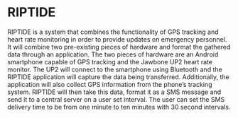 # RIPTIDE
RIPTIDE is a system that combines the functionality of GPS tracking and heart rate monitoring in order to provide updates on emergency personnel. It will combine two pre-existing pieces of hardware and format the gathered data through an application. The two pieces of hardware are an Android smartphone capable of GPS tracking and the Jawbone UP2 heart rate monitor. The UP2 will connect to the smartphone using Bluetooth and the RIPTIDE application will capture the data being transferred. Additionally, the application will also collect GPS information from the phone’s tracking system. RIPTIDE will then take this data, format it as a SMS message and send it to a central server on a user set interval. The user can set the SMS delivery time to be from one minute to ten minutes with 30 second intervals.
